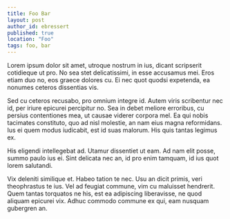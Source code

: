 ```yaml
---
title: Foo Bar
layout: post
author_id: ebressert
published: true
location: "Foo"
tags: foo, bar
---
```


Lorem ipsum dolor sit amet, utroque nostrum in ius, dicant scripserit cotidieque ut pro. No sea stet delicatissimi, in esse accusamus mei. Eros etiam duo no, eos graece dolores cu. Ei nec quot quodsi expetenda, ea nonumes ceteros dissentias vis.

Sed cu ceteros recusabo, pro omnium integre id. Autem viris scribentur nec id, per iriure epicurei percipitur no. Sea in debet meliore erroribus, cu persius contentiones mea, ut causae viderer corpora mel. Ea qui nobis tacimates constituto, quo ad nisl molestie, an nam eius magna reformidans. Ius ei quem modus iudicabit, est id suas malorum. His quis tantas legimus ex.

His eligendi intellegebat ad. Utamur dissentiet ut eam. Ad nam elit posse, summo paulo ius ei. Sint delicata nec an, id pro enim tamquam, id ius quot lorem salutandi.

Vix deleniti similique et. Habeo tation te nec. Usu an dicit primis, veri theophrastus te ius. Vel ad feugiat commune, vim cu maluisset hendrerit. Quem tantas torquatos ne his, est ea adipiscing liberavisse, ne quod aliquam epicurei vix. Adhuc commodo commune ex qui, eam nusquam gubergren an.
